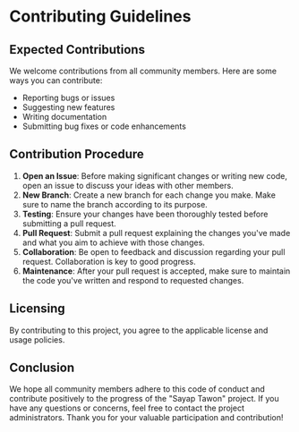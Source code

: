 # Contributing Guidelines

## Expected Contributions

We welcome contributions from all community members. Here are some ways you can contribute:

* Reporting bugs or issues
* Suggesting new features
* Writing documentation
* Submitting bug fixes or code enhancements

## Contribution Procedure

1. **Open an Issue**: Before making significant changes or writing new code, open an issue to discuss your ideas with other members.
2. **New Branch**: Create a new branch for each change you make. Make sure to name the branch according to its purpose.
3. **Testing**: Ensure your changes have been thoroughly tested before submitting a pull request.
4. **Pull Request**: Submit a pull request explaining the changes you've made and what you aim to achieve with those changes.
5. **Collaboration**: Be open to feedback and discussion regarding your pull request. Collaboration is key to good progress.
6. **Maintenance**: After your pull request is accepted, make sure to maintain the code you've written and respond to requested changes.

## Licensing

By contributing to this project, you agree to the applicable license and usage policies.

## Conclusion

We hope all community members adhere to this code of conduct and contribute positively to the progress of the "Sayap Tawon" project. If you have any questions or concerns, feel free to contact the project administrators. Thank you for your valuable participation and contribution!
